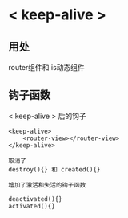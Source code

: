 # < keep-alive >

## 用处

router组件和 is动态组件

## 钩子函数

< keep-alive > 后的钩子

```
<keep-alive>
    <router-view></router-view>
</keep-alive>
```

```
取消了
destroy(){} 和 created(){}

增加了激活和失活的钩子函数

deactivated(){}
activated(){}

```


